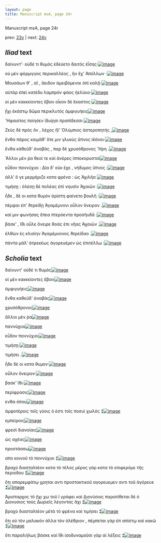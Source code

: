 ```yaml
---
layout: page
title: Manuscript msA, page 24r
---
```


Manuscript msA, page 24r

prev:  [23v](../23v) | next:  [24v](../24v)

## *Iliad* text

δαίνυντ'· οὐδέ τι θυμὸς ἐδεύετο δαιτὸς ἐΐσης·[![image](http://www.homermultitext.org/iipsrv?OBJ=IIP,1.0&FIF=/project/homer/pyramidal/deepzoom/hmt/vaimg/2017a/VA024RN_0025.tif&RGN=0.178,0.2029,0.366,0.0255&WID=1000&CVT=JPEG)](http://www.homermultitext.org/ict2/?urn=urn:cite2:hmt:vaimg.2017a:VA024RN_0025@0.178,0.2029,0.366,0.0255)

οὐ μὲν φόρμιγγος περικαλλέος , ἣν ἔχ' Ἀπόλλων ·[![image](http://www.homermultitext.org/iipsrv?OBJ=IIP,1.0&FIF=/project/homer/pyramidal/deepzoom/hmt/vaimg/2017a/VA024RN_0025.tif&RGN=0.183,0.2239,0.37,0.0233&WID=1000&CVT=JPEG)](http://www.homermultitext.org/ict2/?urn=urn:cite2:hmt:vaimg.2017a:VA024RN_0025@0.183,0.2239,0.37,0.0233)

Μουσάων θ' , αἳ , ἄειδον ἀμειβόμεναι ὀπὶ καλῇ·[![image](http://www.homermultitext.org/iipsrv?OBJ=IIP,1.0&FIF=/project/homer/pyramidal/deepzoom/hmt/vaimg/2017a/VA024RN_0025.tif&RGN=0.182,0.2419,0.379,0.0248&WID=1000&CVT=JPEG)](http://www.homermultitext.org/ict2/?urn=urn:cite2:hmt:vaimg.2017a:VA024RN_0025@0.182,0.2419,0.379,0.0248)

αὐτὰρ ἐπεὶ κατέδυ λαμπρὸν φάος ἠελίοιο·[![image](http://www.homermultitext.org/iipsrv?OBJ=IIP,1.0&FIF=/project/homer/pyramidal/deepzoom/hmt/vaimg/2017a/VA024RN_0025.tif&RGN=0.177,0.26,0.35,0.0293&WID=1000&CVT=JPEG)](http://www.homermultitext.org/ict2/?urn=urn:cite2:hmt:vaimg.2017a:VA024RN_0025@0.177,0.26,0.35,0.0293)

οἱ μὲν κακκείοντες ἔβαν οἶκον δὲ ἕκαστος·[![image](http://www.homermultitext.org/iipsrv?OBJ=IIP,1.0&FIF=/project/homer/pyramidal/deepzoom/hmt/vaimg/2017a/VA024RN_0025.tif&RGN=0.181,0.278,0.357,0.0293&WID=1000&CVT=JPEG)](http://www.homermultitext.org/ict2/?urn=urn:cite2:hmt:vaimg.2017a:VA024RN_0025@0.181,0.278,0.357,0.0293)

ᾗχι ἑκάστῳ δῶμα περικλυτὸς ἀμφιγυήεις[![image](http://www.homermultitext.org/iipsrv?OBJ=IIP,1.0&FIF=/project/homer/pyramidal/deepzoom/hmt/vaimg/2017a/VA024RN_0025.tif&RGN=0.177,0.2975,0.363,0.0278&WID=1000&CVT=JPEG)](http://www.homermultitext.org/ict2/?urn=urn:cite2:hmt:vaimg.2017a:VA024RN_0025@0.177,0.2975,0.363,0.0278)

Ἥφαιστος ποίησεν 					ϊδυίῃσι πραπίδεσσι·[![image](http://www.homermultitext.org/iipsrv?OBJ=IIP,1.0&FIF=/project/homer/pyramidal/deepzoom/hmt/vaimg/2017a/VA024RN_0025.tif&RGN=0.176,0.3163,0.331,0.0293&WID=1000&CVT=JPEG)](http://www.homermultitext.org/ict2/?urn=urn:cite2:hmt:vaimg.2017a:VA024RN_0025@0.176,0.3163,0.331,0.0293)

Ζεὺς δὲ πρὸς ὃν , λέχος 					ἤϊ' Ὀλύμπιος ἀστεροπητής ,[![image](http://www.homermultitext.org/iipsrv?OBJ=IIP,1.0&FIF=/project/homer/pyramidal/deepzoom/hmt/vaimg/2017a/VA024RN_0025.tif&RGN=0.173,0.3388,0.383,0.0263&WID=1000&CVT=JPEG)](http://www.homermultitext.org/ict2/?urn=urn:cite2:hmt:vaimg.2017a:VA024RN_0025@0.173,0.3388,0.383,0.0263)

ἔνθα πάρος κοιμᾶθ' ὅτε μιν γλυκὺς ὕπνος ἱ̈κάνοι·[![image](http://www.homermultitext.org/iipsrv?OBJ=IIP,1.0&FIF=/project/homer/pyramidal/deepzoom/hmt/vaimg/2017a/VA024RN_0025.tif&RGN=0.173,0.3561,0.387,0.0263&WID=1000&CVT=JPEG)](http://www.homermultitext.org/ict2/?urn=urn:cite2:hmt:vaimg.2017a:VA024RN_0025@0.173,0.3561,0.387,0.0263)

ἔνθα κὰθεῦδ' ἀναβὰς , παρ δὲ χρυσόθρονος Ἥρη .[![image](http://www.homermultitext.org/iipsrv?OBJ=IIP,1.0&FIF=/project/homer/pyramidal/deepzoom/hmt/vaimg/2017a/VA024RN_0025.tif&RGN=0.173,0.3749,0.387,0.0263&WID=1000&CVT=JPEG)](http://www.homermultitext.org/ict2/?urn=urn:cite2:hmt:vaimg.2017a:VA024RN_0025@0.173,0.3749,0.387,0.0263)

Ἄλλοι μέν ῥα θεοί τε καὶ ἀνέρες ἱπποκορυσταὶ[![image](http://www.homermultitext.org/iipsrv?OBJ=IIP,1.0&FIF=/project/homer/pyramidal/deepzoom/hmt/vaimg/2017a/VA024RN_0025.tif&RGN=0.101,0.4606,0.462,0.0706&WID=1000&CVT=JPEG)](http://www.homermultitext.org/ict2/?urn=urn:cite2:hmt:vaimg.2017a:VA024RN_0025@0.101,0.4606,0.462,0.0706)

εὗδον παννύχιοι : Δία δ' 					οὐκ έχε , νήδυμος ὕπνος :[![image](http://www.homermultitext.org/iipsrv?OBJ=IIP,1.0&FIF=/project/homer/pyramidal/deepzoom/hmt/vaimg/2017a/VA024RN_0025.tif&RGN=0.171,0.5109,0.378,0.024&WID=1000&CVT=JPEG)](http://www.homermultitext.org/ict2/?urn=urn:cite2:hmt:vaimg.2017a:VA024RN_0025@0.171,0.5109,0.378,0.024)

ἀλλ' ὅ γε μερμήριζε κατα φρένα : ὡς Ἀχιλῆα 				[![image](http://www.homermultitext.org/iipsrv?OBJ=IIP,1.0&FIF=/project/homer/pyramidal/deepzoom/hmt/vaimg/2017a/VA024RN_0025.tif&RGN=0.169,0.5289,0.375,0.0293&WID=1000&CVT=JPEG)](http://www.homermultitext.org/ict2/?urn=urn:cite2:hmt:vaimg.2017a:VA024RN_0025@0.169,0.5289,0.375,0.0293)

τιμήσῃ : ὀλέσῃ δὲ πολέας ἐπὶ νηυσὶν Ἀχαιῶν :[![image](http://www.homermultitext.org/iipsrv?OBJ=IIP,1.0&FIF=/project/homer/pyramidal/deepzoom/hmt/vaimg/2017a/VA024RN_0025.tif&RGN=0.167,0.5485,0.391,0.0285&WID=1000&CVT=JPEG)](http://www.homermultitext.org/ict2/?urn=urn:cite2:hmt:vaimg.2017a:VA024RN_0025@0.167,0.5485,0.391,0.0285)

ἧδε , δέ οι κατα θυμὸν ἀρίστη φαίνετο βουλῆ :[![image](http://www.homermultitext.org/iipsrv?OBJ=IIP,1.0&FIF=/project/homer/pyramidal/deepzoom/hmt/vaimg/2017a/VA024RN_0025.tif&RGN=0.163,0.5657,0.369,0.0293&WID=1000&CVT=JPEG)](http://www.homermultitext.org/ict2/?urn=urn:cite2:hmt:vaimg.2017a:VA024RN_0025@0.163,0.5657,0.369,0.0293)

πέμψαι ἐπ' Ἀτρείδῃ 						Ἀγαμέμνονι οὖλον ὄνειρον .[![image](http://www.homermultitext.org/iipsrv?OBJ=IIP,1.0&FIF=/project/homer/pyramidal/deepzoom/hmt/vaimg/2017a/VA024RN_0025.tif&RGN=0.17,0.5875,0.374,0.024&WID=1000&CVT=JPEG)](http://www.homermultitext.org/ict2/?urn=urn:cite2:hmt:vaimg.2017a:VA024RN_0025@0.17,0.5875,0.374,0.024)

καί μιν φωνήσας ἔπεα πτερόεντα προσῆυδᾱ :[![image](http://www.homermultitext.org/iipsrv?OBJ=IIP,1.0&FIF=/project/homer/pyramidal/deepzoom/hmt/vaimg/2017a/VA024RN_0025.tif&RGN=0.168,0.6063,0.39,0.0255&WID=1000&CVT=JPEG)](http://www.homermultitext.org/ict2/?urn=urn:cite2:hmt:vaimg.2017a:VA024RN_0025@0.168,0.6063,0.39,0.0255)

βάσκ' , ἴ̈θι οὖλε ὄνειρε θοὰς ἐπι νῆας Ἀχαιῶν .[![image](http://www.homermultitext.org/iipsrv?OBJ=IIP,1.0&FIF=/project/homer/pyramidal/deepzoom/hmt/vaimg/2017a/VA024RN_0025.tif&RGN=0.17,0.6251,0.366,0.0263&WID=1000&CVT=JPEG)](http://www.homermultitext.org/ict2/?urn=urn:cite2:hmt:vaimg.2017a:VA024RN_0025@0.17,0.6251,0.366,0.0263)

ἐλθὼν ἐς κλισίην Ἀγαμέμνονος 						Ἀτρείδαο .[![image](http://www.homermultitext.org/iipsrv?OBJ=IIP,1.0&FIF=/project/homer/pyramidal/deepzoom/hmt/vaimg/2017a/VA024RN_0025.tif&RGN=0.165,0.6439,0.342,0.0263&WID=1000&CVT=JPEG)](http://www.homermultitext.org/ict2/?urn=urn:cite2:hmt:vaimg.2017a:VA024RN_0025@0.165,0.6439,0.342,0.0263)

πάντα μάλ' ἀτρεκέως ἀγορευέμεν ὡς ἐπιτέλλω :[![image](http://www.homermultitext.org/iipsrv?OBJ=IIP,1.0&FIF=/project/homer/pyramidal/deepzoom/hmt/vaimg/2017a/VA024RN_0025.tif&RGN=0.163,0.6604,0.407,0.0293&WID=1000&CVT=JPEG)](http://www.homermultitext.org/ict2/?urn=urn:cite2:hmt:vaimg.2017a:VA024RN_0025@0.163,0.6604,0.407,0.0293)

## *Scholia* text

δαίνυντ' οὐδέ τι θυμὸς[![image](http://www.homermultitext.org/iipsrv?OBJ=IIP,1.0&FIF=/project/homer/pyramidal/deepzoom/hmt/vaimg/2017a/VA024RN_0025.tif&RGN=0.17722918,0.09239281,0.46499632,0.02130014&WID=1000&CVT=JPEG)](http://www.homermultitext.org/ict2/?urn=urn:cite2:hmt:vaimg.2017a:VA024RN_0025@0.17722918,0.09239281,0.46499632,0.02130014)

οἱ μὲν κακκείοντες ἔβαν[![image](http://www.homermultitext.org/iipsrv?OBJ=IIP,1.0&FIF=/project/homer/pyramidal/deepzoom/hmt/vaimg/2017a/VA024RN_0025.tif&RGN=0.18386146,0.11977870,0.61238025,0.02849239&WID=1000&CVT=JPEG)](http://www.homermultitext.org/ict2/?urn=urn:cite2:hmt:vaimg.2017a:VA024RN_0025@0.18386146,0.11977870,0.61238025,0.02849239)

ἀμφιγυήεις[![image](http://www.homermultitext.org/iipsrv?OBJ=IIP,1.0&FIF=/project/homer/pyramidal/deepzoom/hmt/vaimg/2017a/VA024RN_0025.tif&RGN=0.16875461,0.13609959,0.62748710,0.03347165&WID=1000&CVT=JPEG)](http://www.homermultitext.org/ict2/?urn=urn:cite2:hmt:vaimg.2017a:VA024RN_0025@0.16875461,0.13609959,0.62748710,0.03347165)

ἔνθα καθεῦδ' ἀναβὰς[![image](http://www.homermultitext.org/iipsrv?OBJ=IIP,1.0&FIF=/project/homer/pyramidal/deepzoom/hmt/vaimg/2017a/VA024RN_0025.tif&RGN=0.56558585,0.41632089,0.24170965,0.09626556&WID=1000&CVT=JPEG)](http://www.homermultitext.org/ict2/?urn=urn:cite2:hmt:vaimg.2017a:VA024RN_0025@0.56558585,0.41632089,0.24170965,0.09626556)

χρυσόθρονος[![image](http://www.homermultitext.org/iipsrv?OBJ=IIP,1.0&FIF=/project/homer/pyramidal/deepzoom/hmt/vaimg/2017a/VA024RN_0025.tif&RGN=0.56116433,0.51120332,0.22549742,0.04730290&WID=1000&CVT=JPEG)](http://www.homermultitext.org/ict2/?urn=urn:cite2:hmt:vaimg.2017a:VA024RN_0025@0.56116433,0.51120332,0.22549742,0.04730290)

ἄλλοι μέν ῥα[![image](http://www.homermultitext.org/iipsrv?OBJ=IIP,1.0&FIF=/project/homer/pyramidal/deepzoom/hmt/vaimg/2017a/VA024RN_0025.tif&RGN=0.556,0.5503,0.2312,0.0646&WID=1000&CVT=JPEG)](http://www.homermultitext.org/ict2/?urn=urn:cite2:hmt:vaimg.2017a:VA024RN_0025@0.556,0.5503,0.2312,0.0646)

παννύχιοι[![image](http://www.homermultitext.org/iipsrv?OBJ=IIP,1.0&FIF=/project/homer/pyramidal/deepzoom/hmt/vaimg/2017a/VA024RN_0025.tif&RGN=0.5676,0.6011,0.2348,0.061&WID=1000&CVT=JPEG)](http://www.homermultitext.org/ict2/?urn=urn:cite2:hmt:vaimg.2017a:VA024RN_0025@0.5676,0.6011,0.2348,0.061)

εὖδον παννύχιοι[![image](http://www.homermultitext.org/iipsrv?OBJ=IIP,1.0&FIF=/project/homer/pyramidal/deepzoom/hmt/vaimg/2017a/VA024RN_0025.tif&RGN=0.155,0.6571,0.6373,0.087&WID=1000&CVT=JPEG)](http://www.homermultitext.org/ict2/?urn=urn:cite2:hmt:vaimg.2017a:VA024RN_0025@0.155,0.6571,0.6373,0.087)

τιμήσῃ·[![image](http://www.homermultitext.org/iipsrv?OBJ=IIP,1.0&FIF=/project/homer/pyramidal/deepzoom/hmt/vaimg/2017a/VA024RN_0025.tif&RGN=0.1473,0.7247,0.6473,0.036&WID=1000&CVT=JPEG)](http://www.homermultitext.org/ict2/?urn=urn:cite2:hmt:vaimg.2017a:VA024RN_0025@0.1473,0.7247,0.6473,0.036)

τιμήσει .[![image](http://www.homermultitext.org/iipsrv?OBJ=IIP,1.0&FIF=/project/homer/pyramidal/deepzoom/hmt/vaimg/2017a/VA024RN_0025.tif&RGN=0.1603,0.7472,0.6247,0.03&WID=1000&CVT=JPEG)](http://www.homermultitext.org/ict2/?urn=urn:cite2:hmt:vaimg.2017a:VA024RN_0025@0.1603,0.7472,0.6247,0.03)

ἧδε δέ οι κατα θυμον·[![image](http://www.homermultitext.org/iipsrv?OBJ=IIP,1.0&FIF=/project/homer/pyramidal/deepzoom/hmt/vaimg/2017a/VA024RN_0025.tif&RGN=0.1613,0.7562,0.629,0.031&WID=1000&CVT=JPEG)](http://www.homermultitext.org/ict2/?urn=urn:cite2:hmt:vaimg.2017a:VA024RN_0025@0.1613,0.7562,0.629,0.031)

οὖλον ὄνειρον·[![image](http://www.homermultitext.org/iipsrv?OBJ=IIP,1.0&FIF=/project/homer/pyramidal/deepzoom/hmt/vaimg/2017a/VA024RN_0025.tif&RGN=0.157,0.7757,0.6277,0.0576&WID=1000&CVT=JPEG)](http://www.homermultitext.org/ict2/?urn=urn:cite2:hmt:vaimg.2017a:VA024RN_0025@0.157,0.7757,0.6277,0.0576)

βασκ' ἴθι·[![image](http://www.homermultitext.org/iipsrv?OBJ=IIP,1.0&FIF=/project/homer/pyramidal/deepzoom/hmt/vaimg/2017a/VA024RN_0025.tif&RGN=0.155,0.8108,0.6303,0.035&WID=1000&CVT=JPEG)](http://www.homermultitext.org/ict2/?urn=urn:cite2:hmt:vaimg.2017a:VA024RN_0025@0.155,0.8108,0.6303,0.035)

περίφρασις[![image](http://www.homermultitext.org/iipsrv?OBJ=IIP,1.0&FIF=/project/homer/pyramidal/deepzoom/hmt/vaimg/2017a/VA024RN_0025.tif&RGN=0.35408990,0.26085754,0.03979366,0.01410788&WID=1000&CVT=JPEG)](http://www.homermultitext.org/ict2/?urn=urn:cite2:hmt:vaimg.2017a:VA024RN_0025@0.35408990,0.26085754,0.03979366,0.01410788)

ενθα όπου[![image](http://www.homermultitext.org/iipsrv?OBJ=IIP,1.0&FIF=/project/homer/pyramidal/deepzoom/hmt/vaimg/2017a/VA024RN_0025.tif&RGN=0.19859985,0.29764869,0.03021371,0.01106501&WID=1000&CVT=JPEG)](http://www.homermultitext.org/ict2/?urn=urn:cite2:hmt:vaimg.2017a:VA024RN_0025@0.19859985,0.29764869,0.03021371,0.01106501)

ἀμφοτέροις τοῖς γύοις ὁ έστι τοῖς ποσυὶ χωλός ⁑[![image](http://www.homermultitext.org/iipsrv?OBJ=IIP,1.0&FIF=/project/homer/pyramidal/deepzoom/hmt/vaimg/2017a/VA024RN_0025.tif&RGN=0.44952100,0.29598893,0.12675018,0.01881051&WID=1000&CVT=JPEG)](http://www.homermultitext.org/ict2/?urn=urn:cite2:hmt:vaimg.2017a:VA024RN_0025@0.44952100,0.29598893,0.12675018,0.01881051)

εμπείροις[![image](http://www.homermultitext.org/iipsrv?OBJ=IIP,1.0&FIF=/project/homer/pyramidal/deepzoom/hmt/vaimg/2017a/VA024RN_0025.tif&RGN=0.34561533,0.31645920,0.03500368,0.01244813&WID=1000&CVT=JPEG)](http://www.homermultitext.org/ict2/?urn=urn:cite2:hmt:vaimg.2017a:VA024RN_0025@0.34561533,0.31645920,0.03500368,0.01244813)

φρεσὶ διανοίαις[![image](http://www.homermultitext.org/iipsrv?OBJ=IIP,1.0&FIF=/project/homer/pyramidal/deepzoom/hmt/vaimg/2017a/VA024RN_0025.tif&RGN=0.41967576,0.31701245,0.06411201,0.01300138&WID=1000&CVT=JPEG)](http://www.homermultitext.org/ict2/?urn=urn:cite2:hmt:vaimg.2017a:VA024RN_0025@0.41967576,0.31701245,0.06411201,0.01300138)

ὡς αχέας[![image](http://www.homermultitext.org/iipsrv?OBJ=IIP,1.0&FIF=/project/homer/pyramidal/deepzoom/hmt/vaimg/2017a/VA024RN_0025.tif&RGN=0.3513,0.5467,0.0463,0.0095&WID=1000&CVT=JPEG)](http://www.homermultitext.org/ict2/?urn=urn:cite2:hmt:vaimg.2017a:VA024RN_0025@0.3513,0.5467,0.0463,0.0095)

προστάσσω[![image](http://www.homermultitext.org/iipsrv?OBJ=IIP,1.0&FIF=/project/homer/pyramidal/deepzoom/hmt/vaimg/2017a/VA024RN_0025.tif&RGN=0.4863,0.6636,0.0343,0.0075&WID=1000&CVT=JPEG)](http://www.homermultitext.org/ict2/?urn=urn:cite2:hmt:vaimg.2017a:VA024RN_0025@0.4863,0.6636,0.0343,0.0075)

απο κοινοῦ τὸ παννύχιοι ⁑[![image](http://www.homermultitext.org/iipsrv?OBJ=IIP,1.0&FIF=/project/homer/pyramidal/deepzoom/hmt/vaimg/2017a/VA024RN_0025.tif&RGN=0.5267,0.5044,0.0507,0.013&WID=1000&CVT=JPEG)](http://www.homermultitext.org/ict2/?urn=urn:cite2:hmt:vaimg.2017a:VA024RN_0025@0.5267,0.5044,0.0507,0.013)

βραχὺ διασταλτέον κατα τὸ τέλος μέρος γὰρ κατα τὸ επιφερόμε τῆς περιοδου ⁑[![image](http://www.homermultitext.org/iipsrv?OBJ=IIP,1.0&FIF=/project/homer/pyramidal/deepzoom/hmt/vaimg/2017a/VA024RN_0025.tif&RGN=0.5103,0.568,0.0757,0.0303&WID=1000&CVT=JPEG)](http://www.homermultitext.org/ict2/?urn=urn:cite2:hmt:vaimg.2017a:VA024RN_0025@0.5103,0.568,0.0757,0.0303)

ὅτι απαρεμφάτῳ χρηται αντι προστακτικοῦ αγορευεμεν αντι τοῦ ἀγόρευε ⁑[![image](http://www.homermultitext.org/iipsrv?OBJ=IIP,1.0&FIF=/project/homer/pyramidal/deepzoom/hmt/vaimg/2017a/VA024RN_0025.tif&RGN=0.485,0.6628,0.0887,0.03&WID=1000&CVT=JPEG)](http://www.homermultitext.org/ict2/?urn=urn:cite2:hmt:vaimg.2017a:VA024RN_0025@0.485,0.6628,0.0887,0.03)

Ἀρισταρχος τὸ ῇχι χω τοῦ ϊ γράφει καὶ Διονύσιος παρατίθεται δὲ ὁ Διονυσιος τοὺς Δωριεῖς λέγοντας ᾶχι ⁑[![image](http://www.homermultitext.org/iipsrv?OBJ=IIP,1.0&FIF=/project/homer/pyramidal/deepzoom/hmt/vaimg/2017a/VA024RN_0025.tif&RGN=0.09395726,0.30041494,0.08585114,0.05643154&WID=1000&CVT=JPEG)](http://www.homermultitext.org/ict2/?urn=urn:cite2:hmt:vaimg.2017a:VA024RN_0025@0.09395726,0.30041494,0.08585114,0.05643154)

βραχὺ διασταλτέον μὲτὰ τὸ φρένα καὶ τιμήσει ⁑[![image](http://www.homermultitext.org/iipsrv?OBJ=IIP,1.0&FIF=/project/homer/pyramidal/deepzoom/hmt/vaimg/2017a/VA024RN_0025.tif&RGN=0.1117,0.5344,0.057,0.0315&WID=1000&CVT=JPEG)](http://www.homermultitext.org/ict2/?urn=urn:cite2:hmt:vaimg.2017a:VA024RN_0025@0.1117,0.5344,0.057,0.0315)

ὅτι οὐ τὸν μαλακόν ἀλλα τὸν ὀλέθριον , πέμπεται γὰρ ἐπ απίστῳ καὶ κακῶ ⁑[![image](http://www.homermultitext.org/iipsrv?OBJ=IIP,1.0&FIF=/project/homer/pyramidal/deepzoom/hmt/vaimg/2017a/VA024RN_0025.tif&RGN=0.099,0.5892,0.068,0.0401&WID=1000&CVT=JPEG)](http://www.homermultitext.org/ict2/?urn=urn:cite2:hmt:vaimg.2017a:VA024RN_0025@0.099,0.5892,0.068,0.0401)

ὅτι παραλήλως βάσκε καὶ ἴθι ἰσοδυναμοῦσι γὰρ αἱ λέξεις ⁑[![image](http://www.homermultitext.org/iipsrv?OBJ=IIP,1.0&FIF=/project/homer/pyramidal/deepzoom/hmt/vaimg/2017a/VA024RN_0025.tif&RGN=0.0987,0.6298,0.0777,0.0295&WID=1000&CVT=JPEG)](http://www.homermultitext.org/ict2/?urn=urn:cite2:hmt:vaimg.2017a:VA024RN_0025@0.0987,0.6298,0.0777,0.0295)